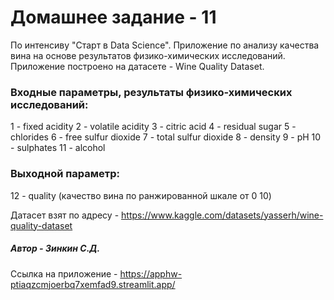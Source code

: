 # Домашнее задание - 11

По интенсиву "Старт в Data Science". Приложение по анализу качества вина на основе результатов 
физико-химических исследований. Приложение построено на датасете - Wine Quality Dataset.

### Входные параметры, результаты физико-химических исследований:
1 - fixed acidity
2 - volatile acidity
3 - citric acid
4 - residual sugar
5 - chlorides
6 - free sulfur dioxide
7 - total sulfur dioxide
8 - density
9 - pH
10 - sulphates
11 - alcohol

### Выходной параметр:
12 - quality (качество вина по ранжированной шкале от 0 10)

Датасет взят по адресу - https://www.kaggle.com/datasets/yasserh/wine-quality-dataset
##### Автор - Зинкин С.Д.
Ссылка на приложение - https://apphw-ptiaqzcmjoerbq7xemfad9.streamlit.app/
